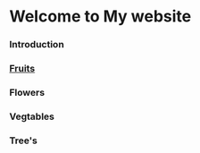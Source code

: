 # Welcome to My website



### Introduction







### [Fruits](2ndpage.md)






### Flowers





### Vegtables





### Tree's
